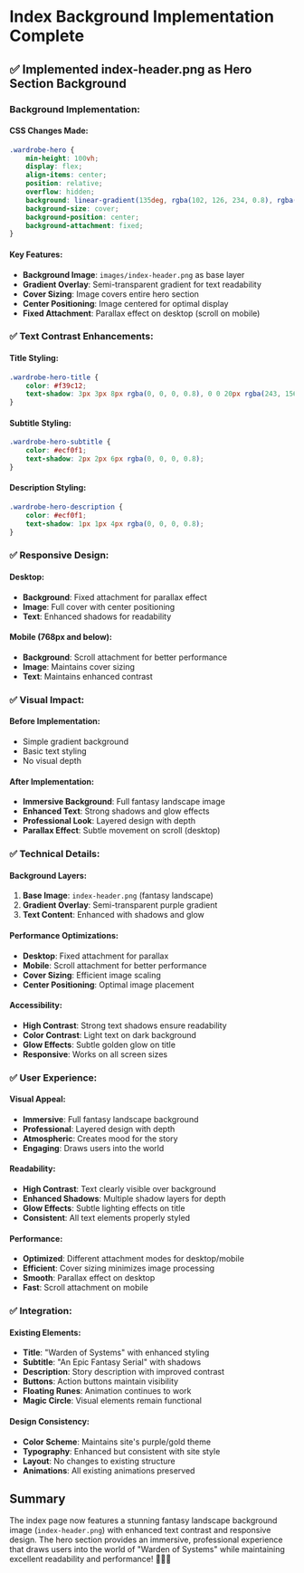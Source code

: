 # Index Background Implementation Complete

## ✅ Implemented index-header.png as Hero Section Background

### **Background Implementation:**

#### **CSS Changes Made:**
```css
.wardrobe-hero {
    min-height: 100vh;
    display: flex;
    align-items: center;
    position: relative;
    overflow: hidden;
    background: linear-gradient(135deg, rgba(102, 126, 234, 0.8), rgba(118, 75, 162, 0.8)), url('images/index-header.png');
    background-size: cover;
    background-position: center;
    background-attachment: fixed;
}
```

#### **Key Features:**
- **Background Image**: `images/index-header.png` as base layer
- **Gradient Overlay**: Semi-transparent gradient for text readability
- **Cover Sizing**: Image covers entire hero section
- **Center Positioning**: Image centered for optimal display
- **Fixed Attachment**: Parallax effect on desktop (scroll on mobile)

### **✅ Text Contrast Enhancements:**

#### **Title Styling:**
```css
.wardrobe-hero-title {
    color: #f39c12;
    text-shadow: 3px 3px 8px rgba(0, 0, 0, 0.8), 0 0 20px rgba(243, 156, 18, 0.3);
}
```

#### **Subtitle Styling:**
```css
.wardrobe-hero-subtitle {
    color: #ecf0f1;
    text-shadow: 2px 2px 6px rgba(0, 0, 0, 0.8);
}
```

#### **Description Styling:**
```css
.wardrobe-hero-description {
    color: #ecf0f1;
    text-shadow: 1px 1px 4px rgba(0, 0, 0, 0.8);
}
```

### **✅ Responsive Design:**

#### **Desktop:**
- **Background**: Fixed attachment for parallax effect
- **Image**: Full cover with center positioning
- **Text**: Enhanced shadows for readability

#### **Mobile (768px and below):**
- **Background**: Scroll attachment for better performance
- **Image**: Maintains cover sizing
- **Text**: Maintains enhanced contrast

### **✅ Visual Impact:**

#### **Before Implementation:**
- Simple gradient background
- Basic text styling
- No visual depth

#### **After Implementation:**
- **Immersive Background**: Full fantasy landscape image
- **Enhanced Text**: Strong shadows and glow effects
- **Professional Look**: Layered design with depth
- **Parallax Effect**: Subtle movement on scroll (desktop)

### **✅ Technical Details:**

#### **Background Layers:**
1. **Base Image**: `index-header.png` (fantasy landscape)
2. **Gradient Overlay**: Semi-transparent purple gradient
3. **Text Content**: Enhanced with shadows and glow

#### **Performance Optimizations:**
- **Desktop**: Fixed attachment for parallax
- **Mobile**: Scroll attachment for better performance
- **Cover Sizing**: Efficient image scaling
- **Center Positioning**: Optimal image placement

#### **Accessibility:**
- **High Contrast**: Strong text shadows ensure readability
- **Color Contrast**: Light text on dark background
- **Glow Effects**: Subtle golden glow on title
- **Responsive**: Works on all screen sizes

### **✅ User Experience:**

#### **Visual Appeal:**
- **Immersive**: Full fantasy landscape background
- **Professional**: Layered design with depth
- **Atmospheric**: Creates mood for the story
- **Engaging**: Draws users into the world

#### **Readability:**
- **High Contrast**: Text clearly visible over background
- **Enhanced Shadows**: Multiple shadow layers for depth
- **Glow Effects**: Subtle lighting effects on title
- **Consistent**: All text elements properly styled

#### **Performance:**
- **Optimized**: Different attachment modes for desktop/mobile
- **Efficient**: Cover sizing minimizes image processing
- **Smooth**: Parallax effect on desktop
- **Fast**: Scroll attachment on mobile

### **✅ Integration:**

#### **Existing Elements:**
- **Title**: "Warden of Systems" with enhanced styling
- **Subtitle**: "An Epic Fantasy Serial" with shadows
- **Description**: Story description with improved contrast
- **Buttons**: Action buttons maintain visibility
- **Floating Runes**: Animation continues to work
- **Magic Circle**: Visual elements remain functional

#### **Design Consistency:**
- **Color Scheme**: Maintains site's purple/gold theme
- **Typography**: Enhanced but consistent with site style
- **Layout**: No changes to existing structure
- **Animations**: All existing animations preserved

## Summary
The index page now features a stunning fantasy landscape background image (`index-header.png`) with enhanced text contrast and responsive design. The hero section provides an immersive, professional experience that draws users into the world of "Warden of Systems" while maintaining excellent readability and performance! 🎨✨📱
